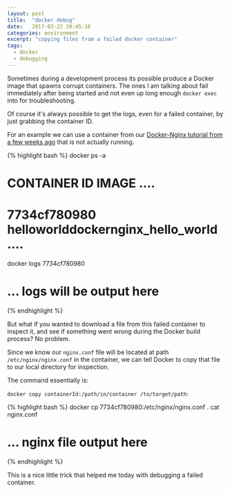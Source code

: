 ```yaml
---
layout: post
title:  "docker debug"
date:   2017-03-22 20:45:16
categories: environment
excerpt: "copying files from a failed docker container"
tags:
  - docker
  - debugging
---
```


Sometimes during a development process its possible produce a Docker image that spawns corrupt containers.  The ones I am talking about fail immediately after being started and not even up long enough `docker exec` into for troubleshooting.

Of course it's always possible to get the logs, even for a failed container, by just grabbing the container ID.

For an example we can use a container from our [Docker-Nginx tutorial from a few weeks ago](/web-dev/2017/03/11/hello-world,-nginx+docker-edition-(part-2).html) that is not actually running.

{% highlight bash %}
docker ps -a
# CONTAINER ID        IMAGE   ....
# 7734cf780980        helloworlddockernginx_hello_world ....
docker logs 7734cf780980
# ... logs will be output here
{% endhighlight %}  

But what if you wanted to download a file from this failed container to inspect it, and see if something went wrong during the Docker build process?   No problem.

Since we know our `nginx.conf` file will be located at path `/etc/nginx/nginx.conf` in the container, we can tell Docker to copy that file to our local directory for inspection.

The command essentially is:

`docker copy containerId:/path/in/container /to/target/path`:

{% highlight bash %}
docker cp 7734cf780980:/etc/nginx/nginx.conf .
cat nginx.conf
# ... nginx file output here
{% endhighlight %}

This is a nice little trick that helped me today with debugging a failed container.
